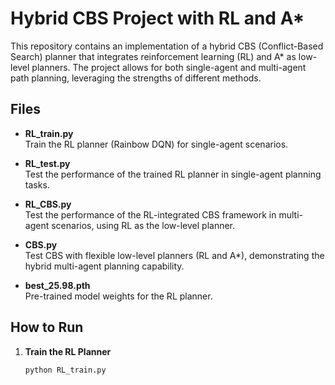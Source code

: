 # Hybrid CBS Project with RL and A*

This repository contains an implementation of a hybrid CBS (Conflict-Based Search) planner that integrates reinforcement learning (RL) and A* as low-level planners. The project allows for both single-agent and multi-agent path planning, leveraging the strengths of different methods.

## Files

- **RL_train.py**  
  Train the RL planner (Rainbow DQN) for single-agent scenarios.

- **RL_test.py**  
  Test the performance of the trained RL planner in single-agent planning tasks.

- **RL_CBS.py**  
  Test the performance of the RL-integrated CBS framework in multi-agent scenarios, using RL as the low-level planner.

- **CBS.py**  
  Test CBS with flexible low-level planners (RL and A*), demonstrating the hybrid multi-agent planning capability.

- **best_25.98.pth**  
  Pre-trained model weights for the RL planner.

## How to Run

1. **Train the RL Planner**  
   ```bash
   python RL_train.py
